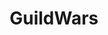 ---
title: GuildWars
crosslinks:
- Guildwars2
- GCXRep
- dontdeadopeninside
- titlegore
- n
- Kamadan
- gifs
- surrealmemes
---